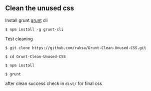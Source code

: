 ## Clean the unused css

Install grunt [grunt](https://gruntjs.com/) cli
````
$ npm install -g grunt-cli
````

Test cleaning
````
$ git clone https://github.com/raksa/Grunt-Clean-Unused-CSS.git

$ cd Grunt-Clean-Unused-CSS

$ npm install

$ grunt
````

after clean success check in `dist/` for final css